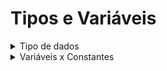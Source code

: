 # Tipos e Variáveis

<details>

<summary>Tipo de dados</summary>

Quando vamos atribuir uma valor a alguma variável, temos que deixar explícito qual é o tipo dessa variável. Para isso temos 8 tipo primitivos, sendo eles:

- int
- byte
- short
- long
- fload
- double
- boolean
- char

Esses tipos ficam armazenados na "memory stack"

### Declaração de variáveis

Variável é uma identificação de um espaço em memória utilizaod pelo nosso programa. Seguindo as convenções em liguagem de programação, toda variável é composta por:
`<tipoDeDados> <identificação> = <valorAtribuído>`. O valor atribuído pode ser declarado na intancia ou posteriormente em alguns casos
`byte idade = 25;`
`int anoFormacao;`
`long cpf = 32132132100L;`
`float pi = 3.14f;`
`double salario = 1235.78;`
atenção: numeros iniciados com 0, o proprio 0 não conta, nesse caso, se não tiver uma operação matemática envolvida, vale a pena usar string no lugar de tipos numéricos.

- Variavéis de tipos menores podem ser atribuídas e até convertidas para tipos maiores implicitamente, mas o reverso pode gerar problema pois um numero grande não cabe em um tipo numérico menor.
![erro de tipagem](image.png)
- Para fazer essa converção, usamos o casting
 ex: 
 ```
 short numeroCurto = 1;
 int numeroMaior = numeroCurto;
 short numeroCurto2 = (short) numeroMaior;

 ```
</details>

<details>
<summary>Variáveis x Constantes</summary>

Variáveis podem ter seu valor reatribuído, contanto que isso não inflinja sua tipagem.

Mas nem sempre precisamos alterar o valor de uma variável. Para isso usamos constantes.
Atribuímos a ela o palavra `final` e usamos caixa alta
ex:
- `final double PI = 3.14;`
- `final  BR = "brasil";`

### Atenção
Note que não foi passado o tipo string nos tipos primitivos. String é um tipo que vem da Classe String, que é uma sequencia de chars.

</details>
